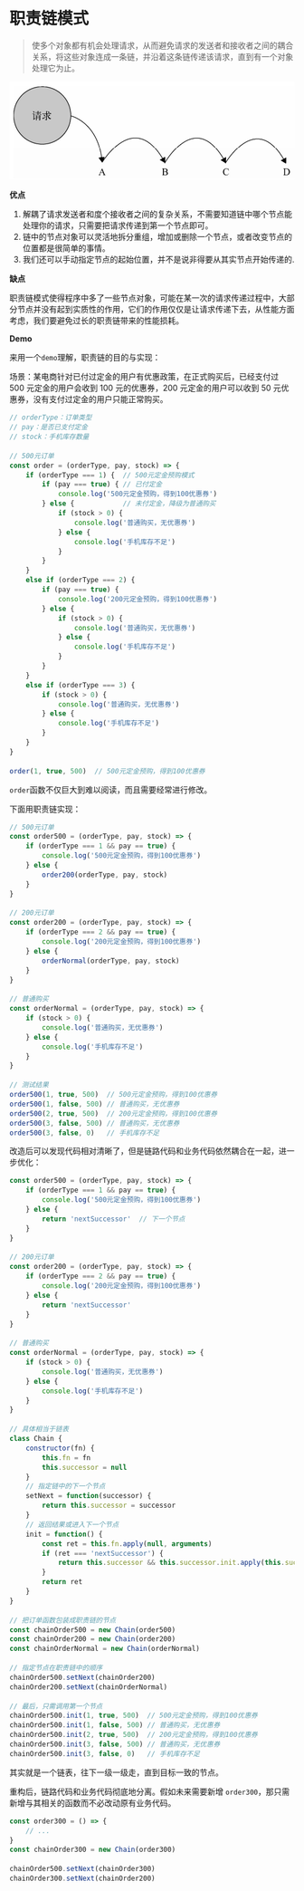 # 职责链模式

> 使多个对象都有机会处理请求，从而避免请求的发送者和接收者之间的耦合关系，将这些对象连成一条链，并沿着这条链传递该请求，直到有一个对象处理它为止。

![](./../img/30.jpg)

**优点**

1. 解耦了请求发送者和度个接收者之间的复杂关系，不需要知道链中哪个节点能处理你的请求，只需要把请求传递到第一个节点即可。
2. 链中的节点对象可以灵活地拆分重组，增加或删除一个节点，或者改变节点的位置都是很简单的事情。
3. 我们还可以手动指定节点的起始位置，并不是说非得要从其实节点开始传递的.


**缺点**

职责链模式使得程序中多了一些节点对象，可能在某一次的请求传递过程中，大部分节点并没有起到实质性的作用，它们的作用仅仅是让请求传递下去，从性能方面考虑，我们要避免过长的职责链带来的性能损耗。

**Demo**

来用一个`demo`理解，职责链的目的与实现：

场景：某电商针对已付过定金的用户有优惠政策，在正式购买后，已经支付过 500 元定金的用户会收到 100 元的优惠券，200 元定金的用户可以收到 50 元优惠券，没有支付过定金的用户只能正常购买。

```js
// orderType：订单类型
// pay：是否已支付定金
// stock：手机库存数量

// 500元订单
const order = (orderType, pay, stock) => {
    if (orderType === 1) {  // 500元定金预购模式
        if (pay === true) { // 已付定金
            console.log('500元定金预购，得到100优惠券')
        } else {            // 未付定金，降级为普通购买
            if (stock > 0) {
                console.log('普通购买，无优惠券')
            } else {
                console.log('手机库存不足')
            }
        }
    } 
    else if (orderType === 2) {
        if (pay === true) {
            console.log('200元定金预购，得到100优惠券')
        } else {
            if (stock > 0) {
                console.log('普通购买，无优惠券')
            } else {
                console.log('手机库存不足')
            }
        }
    }
    else if (orderType === 3) {
        if (stock > 0) {
            console.log('普通购买，无优惠券')
        } else {
            console.log('手机库存不足')
        }
    }
}

order(1, true, 500)  // 500元定金预购，得到100优惠券
```

`order`函数不仅巨大到难以阅读，而且需要经常进行修改。

下面用职责链实现：

```js
// 500元订单
const order500 = (orderType, pay, stock) => {
    if (orderType === 1 && pay == true) {
        console.log('500元定金预购，得到100优惠券')
    } else {
        order200(orderType, pay, stock)
    }
}

// 200元订单
const order200 = (orderType, pay, stock) => {
    if (orderType === 2 && pay == true) {
        console.log('200元定金预购，得到100优惠券')
    } else {
        orderNormal(orderType, pay, stock)
    }
}

// 普通购买
const orderNormal = (orderType, pay, stock) => {
    if (stock > 0) {
        console.log('普通购买，无优惠券')
    } else {
        console.log('手机库存不足')
    }
}

// 测试结果
order500(1, true, 500)  // 500元定金预购，得到100优惠券
order500(1, false, 500) // 普通购买，无优惠券
order500(2, true, 500)  // 200元定金预购，得到100优惠券
order500(3, false, 500) // 普通购买，无优惠券
order500(3, false, 0)   // 手机库存不足
```

改造后可以发现代码相对清晰了，但是链路代码和业务代码依然耦合在一起，进一步优化：

```js
const order500 = (orderType, pay, stock) => {
    if (orderType === 1 && pay == true) {
        console.log('500元定金预购，得到100优惠券')
    } else {
        return 'nextSuccessor'  // 下一个节点
    }
}

// 200元订单
const order200 = (orderType, pay, stock) => {
    if (orderType === 2 && pay == true) {
        console.log('200元定金预购，得到100优惠券')
    } else {
        return 'nextSuccessor'
    }
}

// 普通购买
const orderNormal = (orderType, pay, stock) => {
    if (stock > 0) {
        console.log('普通购买，无优惠券')
    } else {
        console.log('手机库存不足')
    }
}

// 具体相当于链表
class Chain {
    constructor(fn) {
        this.fn = fn
        this.successor = null
    }
    // 指定链中的下一个节点
    setNext = function(successor) {
        return this.successor = successor
    } 
    // 返回结果或进入下一个节点
    init = function() {
        const ret = this.fn.apply(null, arguments)
        if (ret === 'nextSuccessor') {
            return this.successor && this.successor.init.apply(this.successor, arguments)
        }
        return ret
    }
}

// 把订单函数包装成职责链的节点
const chainOrder500 = new Chain(order500)
const chainOrder200 = new Chain(order200)
const chainOrderNormal = new Chain(orderNormal)

// 指定节点在职责链中的顺序
chainOrder500.setNext(chainOrder200)
chainOrder200.setNext(chainOrderNormal)

// 最后，只需调用第一个节点
chainOrder500.init(1, true, 500)  // 500元定金预购，得到100优惠券
chainOrder500.init(1, false, 500) // 普通购买，无优惠券
chainOrder500.init(2, true, 500)  // 200元定金预购，得到100优惠券
chainOrder500.init(3, false, 500) // 普通购买，无优惠券
chainOrder500.init(3, false, 0)   // 手机库存不足
```

其实就是一个链表，往下一级一级走，直到目标一致的节点。

重构后，链路代码和业务代码彻底地分离。假如未来需要新增 `order300`，那只需新增与其相关的函数而不必改动原有业务代码。

```js
const order300 = () => {
    // ...
}
const chainOrder300 = new Chain(order300)

chainOrder500.setNext(chainOrder300)
chainOrder300.setNext(chainOrder200)
```
